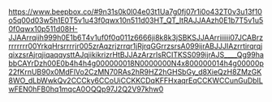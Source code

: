 https://www.beepbox.co/#9n31s0k0l04e03t1Ua7g0fj07r1i0o432T0v3u13f10o5q00d03w5h1E0T5v1u43f0qwx10n511d03HT_QT_ItRAJJAAzh0E1b7T5v1u50f0qwx10p511d08H-JJAArrqiih999h0E1b6T4v1uf0f0q011z6666ji8k8k3jSBKSJJAArriiiiii07JCABrzrrrrrrr00YrkqHrsrrrrjr005zrAqzrjzrrqr1jRjrqGGrrzsrsA099ijrABJJJIAzrrtirqrqjqixzsrAjrqjiqaqqysttAJqjikikrizrHtBJJAzArzrIsRCITKSS099ijrAJS____Qg99habbCAYrDzh00E0b4h4h4g000000018N0000000N4x800000014h4g00000p22fKrnUB90x0MdFlVo2CzMN70RAs2hR9HZ2hGHSbGy_d8XieQzH8ZMzGK8WO_dLbWwkQv2CCCky6CCoUiCCKKCDqKFFHxaqrEqCCKWCCunGuDbILwFEN0hFB0hq1mqcA0OQQp97J2Q2V97khw0

